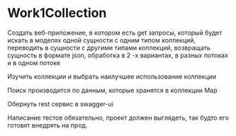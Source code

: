 # Work1Collection

Создать веб-приложение, в котором есть get запросы, который будет искать в моделях одной сущности с одним типом коллекций, переводить в сущности с другими типами коллекций, возвращать сущность в формате json, обработка в 2 -х вариантах, в разных потоках и в одном потоке

Изучить коллекции и выбрать наилучшее использование коллекции

Поиск производится по данным, которые хранятся в коллекции Map

Обернуть rest сервис в swagger-ui

Написание тестов обязательно, проект должен выглядеть, так будто его готовят внедрять на прод.
